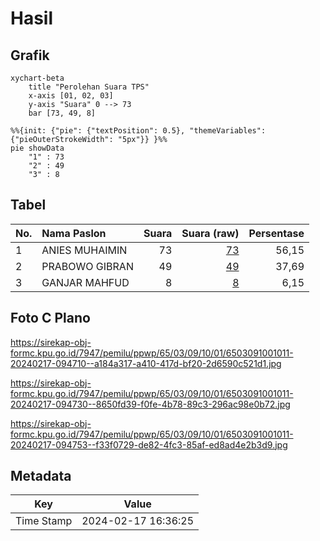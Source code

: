 # Hasil

## Grafik

```mermaid
xychart-beta
    title "Perolehan Suara TPS"
    x-axis [01, 02, 03]
    y-axis "Suara" 0 --> 73
    bar [73, 49, 8]
```

```mermaid
%%{init: {"pie": {"textPosition": 0.5}, "themeVariables": {"pieOuterStrokeWidth": "5px"}} }%%
pie showData
    "1" : 73
    "2" : 49
    "3" : 8
```

## Tabel

| No. | Nama Paslon    | Suara | Suara (raw) | Persentase |
|:--- |:-------------- | -----:| -----------:| ----------:|
| 1   | ANIES MUHAIMIN | 73    | [73][p-1]   | 56,15      |
| 2   | PRABOWO GIBRAN | 49    | [49][p-2]   | 37,69      |
| 3   | GANJAR MAHFUD  | 8     | [8][p-3]    | 6,15       |


[p-1]: https://github.com/gigit-pemilu/pemilu-2024-65-kalimantan-utara/blob/main/pilpres/hitung-suara/sub/65-kalimantan-utara/sub/03-nunukan/sub/09-nunukan-selatan/sub/1001-selisun/sub/011-tps/sub/paslon-1.txt
[p-2]: https://github.com/gigit-pemilu/pemilu-2024-65-kalimantan-utara/blob/main/pilpres/hitung-suara/sub/65-kalimantan-utara/sub/03-nunukan/sub/09-nunukan-selatan/sub/1001-selisun/sub/011-tps/sub/paslon-2.txt
[p-3]: https://github.com/gigit-pemilu/pemilu-2024-65-kalimantan-utara/blob/main/pilpres/hitung-suara/sub/65-kalimantan-utara/sub/03-nunukan/sub/09-nunukan-selatan/sub/1001-selisun/sub/011-tps/sub/paslon-3.txt

## Foto C Plano

https://sirekap-obj-formc.kpu.go.id/7947/pemilu/ppwp/65/03/09/10/01/6503091001011-20240217-094710--a184a317-a410-417d-bf20-2d6590c521d1.jpg

https://sirekap-obj-formc.kpu.go.id/7947/pemilu/ppwp/65/03/09/10/01/6503091001011-20240217-094730--8650fd39-f0fe-4b78-89c3-296ac98e0b72.jpg

https://sirekap-obj-formc.kpu.go.id/7947/pemilu/ppwp/65/03/09/10/01/6503091001011-20240217-094753--f33f0729-de82-4fc3-85af-ed8ad4e2b3d9.jpg


## Metadata

| Key        | Value               |
| ---------- | ------------------- |
| Time Stamp | 2024-02-17 16:36:25 |



